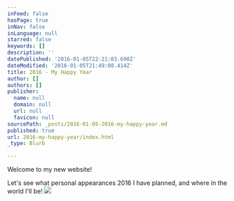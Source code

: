```yaml
---
inFeed: false
hasPage: true
inNav: false
inLanguage: null
starred: false
keywords: []
description: ''
datePublished: '2016-01-05T22:21:03.698Z'
dateModified: '2016-01-05T21:49:08.414Z'
title: 2016 - My Happy Year
author: []
authors: []
publisher:
  name: null
  domain: null
  url: null
  favicon: null
sourcePath: _posts/2016-01-05-2016-my-happy-year.md
published: true
url: 2016-my-happy-year/index.html
_type: Blurb

---
```

Welcome to my new website!

Let's see what personal appearances 2016 I have planned, and where in the world I'll be!
![](https://the-grid-user-content.s3-us-west-2.amazonaws.com/7f76a2b4-1fcf-400e-9f36-5c7ffe1c9c88.jpg)